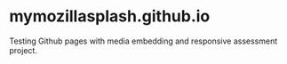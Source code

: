 # mymozillasplash.github.io
Testing Github pages with media embedding and responsive assessment project.
